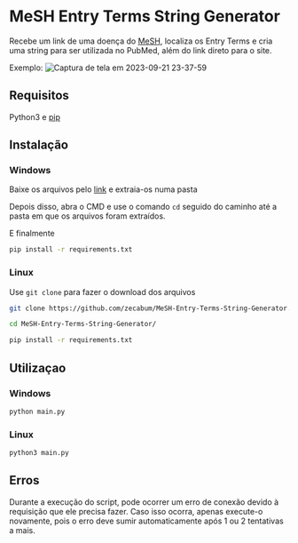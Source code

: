 # MeSH Entry Terms String Generator
Recebe um link de uma doença do [MeSH](https://www.ncbi.nlm.nih.gov/mesh/), localiza os Entry Terms e cria uma string para ser utilizada no PubMed, além do link direto para o site.

Exemplo:
      ![Captura de tela em 2023-09-21 23-37-59](https://github.com/zecabum/MeSH-Entry-Terms-String-Generator/assets/105394456/d8453ab4-0fcb-4c9e-8b82-64a080e5889e)


## Requisitos
Python3 e [pip](https://pip.pypa.io/en/stable/)

## Instalação

### Windows
Baixe os arquivos pelo [link](https://www.github.com/zecabum/MeSH-Entry-Terms-string-generator/archive/refs/heads/main.zip) e extraia-os numa pasta

Depois disso, abra o CMD e use o comando ```cd``` seguido do caminho até a pasta em que os arquivos foram extraídos.

E finalmente
```bash
pip install -r requirements.txt
```
### Linux
Use ```git clone``` para fazer o download dos arquivos
```bash
git clone https://github.com/zecabum/MeSH-Entry-Terms-String-Generator.git
```
```bash
cd MeSH-Entry-Terms-String-Generator/
```
```bash
pip install -r requirements.txt
```
## Utilizaçao
### Windows
```bash
python main.py
```
### Linux
```bash
python3 main.py
```

## Erros
Durante a execução do script, pode ocorrer um erro de conexão devido à requisição que ele precisa fazer. Caso isso ocorra, apenas execute-o novamente, pois o erro deve sumir automaticamente após 1 ou 2 tentativas a mais.

